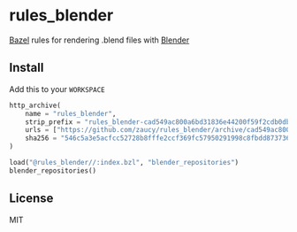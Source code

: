 # rules_blender

[Bazel](https://bazel.build) rules for rendering .blend files with [Blender](https://www.blender.org/)

## Install

Add this to your `WORKSPACE`

```python
http_archive(
    name = "rules_blender",
    strip_prefix = "rules_blender-cad549ac800a6bd31836e44200f59f2cdb0dba96",
    urls = ["https://github.com/zaucy/rules_blender/archive/cad549ac800a6bd31836e44200f59f2cdb0dba96.zip"],
    sha256 = "546c5a3e5acfcc52728b8fffe2ccf369fc57950291998c8fbdd8737363eba329",
)

load("@rules_blender//:index.bzl", "blender_repositories")
blender_repositories()
```

## License

MIT
